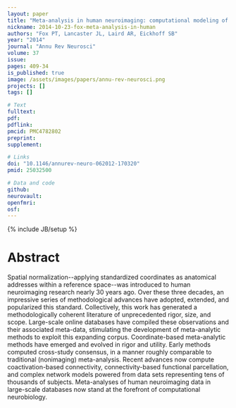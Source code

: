 ```yaml
---
layout: paper
title: "Meta-analysis in human neuroimaging: computational modeling of large-scale databases."
nickname: 2014-10-23-fox-meta-analysis-in-human
authors: "Fox PT, Lancaster JL, Laird AR, Eickhoff SB"
year: "2014"
journal: "Annu Rev Neurosci"
volume: 37
issue: 
pages: 409-34
is_published: true
image: /assets/images/papers/annu-rev-neurosci.png
projects: []
tags: []

# Text
fulltext:
pdf:
pdflink:
pmcid: PMC4782802
preprint:
supplement:

# Links
doi: "10.1146/annurev-neuro-062012-170320"
pmid: 25032500

# Data and code
github:
neurovault:
openfmri:
osf:
---
```

{% include JB/setup %}

# Abstract

Spatial normalization--applying standardized coordinates as anatomical addresses within a reference space--was introduced to human neuroimaging research nearly 30 years ago. Over these three decades, an impressive series of methodological advances have adopted, extended, and popularized this standard. Collectively, this work has generated a methodologically coherent literature of unprecedented rigor, size, and scope. Large-scale online databases have compiled these observations and their associated meta-data, stimulating the development of meta-analytic methods to exploit this expanding corpus. Coordinate-based meta-analytic methods have emerged and evolved in rigor and utility. Early methods computed cross-study consensus, in a manner roughly comparable to traditional (nonimaging) meta-analysis. Recent advances now compute coactivation-based connectivity, connectivity-based functional parcellation, and complex network models powered from data sets representing tens of thousands of subjects. Meta-analyses of human neuroimaging data in large-scale databases now stand at the forefront of computational neurobiology.
